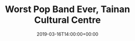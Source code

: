 ---
templateKey: event
guid: 0899b83f-6eab-11ea-99c5-002590d1d1b0
date: 2019-03-16T14:00:00+00:00
eventTime: '2:00 pm'
title: Worst Pop Band Ever, Tainan Cultural Centre
artist: Worst Pop Band Ever
city: Tainan, Taiwan
venue: Tainan Cultural Centre
group: The Worst Pop Band Ever
guests: Ko Swing Big Band
---